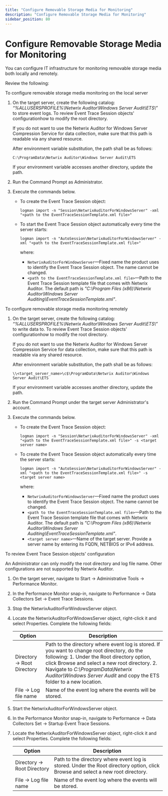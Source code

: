 ```yaml
---
title: "Configure Removable Storage Media for Monitoring"
description: "Configure Removable Storage Media for Monitoring"
sidebar_position: 80
---
```


# Configure Removable Storage Media for Monitoring

You can configure IT infrastructure for monitoring removable storage media both locally and
remotely.

Review the following:

To configure removable storage media monitoring on the local server

1. On the target server, create the following catalog: _“%ALLUSERSPROFILE%\Netwrix Auditor\Windows
   Server Audit\ETS\”_ to store event logs. To review Event Trace Session objects' configurationhow
   to modify the root directory.

    If you do not want to use the Netwrix Auditor for Windows Server Compression Service for data
    collection, make sure that this path is readable via any shared resource.

    After environment variable substitution, the path shall be as follows:

    `C:\ProgramData\Netwrix Auditor\Windows Server Audit\ETS`

    If your environment variable accesses another directory, update the path.

2. Run the Command Prompt as Administrator.
3. Execute the commands below.

    - To create the Event Trace Session object:

        `logman import -n "Session\NetwrixAuditorForWindowsServer" -xml "<path to the EventTraceSessionTemplate.xml file>"`

    - To start the Event Trace Session object automatically every time the server starts:

        `logman import -n "AutoSession\NetwrixAuditorForWindowsServer" -xml "<path to the EventTraceSessionTemplate.xml file>"`

        where:

        - `NetwrixAuditorForWindowsServer`—Fixed name the product uses to identify the Event Trace
          Session object. The name cannot be changed.
        - `<path to the EventTraceSessionTemplate.xml file>`—Path to the Event Trace Session
          template file that comes with Netwrix Auditor. The default path is _"C:\Program Files
          (x86)\Netwrix Auditor\Windows Server Auditing\EventTraceSessionTemplate.xml"_.

To configure removable storage media monitoring remotely

1. On the target server, create the following catalog: _“%ALLUSERSPROFILE%\Netwrix Auditor\Windows
   Server Audit\ETS\”_ to write data to. To review Event Trace Session objects' configurationhow to
   modify the root directory.

    If you do not want to use the Netwrix Auditor for Windows Server Compression Service for data
    collection, make sure that this path is readable via any shared resource.

    After environment variable substitution, the path shall be as follows:

    `\\<target_server_name>\c$\ProgramData\Netwrix Auditor\Windows Server Audit\ETS`

    If your environment variable accesses another directory, update the path.

2. Run the Command Prompt under the target server Administrator's account.
3. Execute the commands below.

    - To create the Event Trace Session object:

        `logman import -n "Session\NetwrixAuditorForWindowsServer" -xml "<path to the EventTraceSessionTemplate.xml file>" -s <target server name>`

    - To create the Event Trace Session object automatically every time the server starts:

        `logman import -n "AutoSession\NetwrixAuditorForWindowsServer" -xml "<path to the EventTraceSessionTemplate.xml file>" -s <target server name>`

        where:

        - `NetwrixAuditorForWindowsServer`—Fixed name the product uses to identify the Event Trace
          Session object. The name cannot be changed.
        - `<path to the EventTraceSessionTemplate.xml file>`—Path to the Event Trace Session
          template file that comes with Netwrix Auditor. The default path is _"C:\Program Files
          (x86)\Netwrix Auditor\Windows Server Auditing\EventTraceSessionTemplate.xml"_.
        - `<target server name>`—Name of the target server. Provide a server name by entering its
          FQDN, NETBIOS or IPv4 address.

To review Event Trace Session objects' configuration

An Administrator can only modify the root directory and log file name. Other configurations are not
supported by Netwrix Auditor.

1. On the target server, navigate to Start → Administrative Tools → Performance Monitor.
2. In the Performance Monitor snap-in, navigate to Performance → Data Collectors Set → Event Trace
   Sessions.
3. Stop the NetwrixAuditorForWindowsServer object.
4. Locate the NetwrixAuditorForWindowsServer object, right-click it and select Properties. Complete
   the following fields:

    | Option                     | Description                                                                                                                                                                                                                                                                                                |
    | -------------------------- | ---------------------------------------------------------------------------------------------------------------------------------------------------------------------------------------------------------------------------------------------------------------------------------------------------------- |
    | Directory → Root Directory | Path to the directory where event log is stored. If you want to change root directory, do the following: 1. Under the Root directory option, click Browse and select a new root directory. 2. Navigate to _C:\ProgramData\Netwrix Auditor\Windows Server Audit_ and copy the ETS folder to a new location. |
    | File → Log file name       | Name of the event log where the events will be stored.                                                                                                                                                                                                                                                     |

5. Start the NetwrixAuditorForWindowsServer object.
6. In the Performance Monitor snap-in, navigate to Performance → Data Collectors Set → Startup Event
   Trace Sessions.
7. Locate the NetwrixAuditorForWindowsServer object, right-click it and select Properties. Complete
   the following fields:

    | Option                     | Description                                                                                                                     |
    | -------------------------- | ------------------------------------------------------------------------------------------------------------------------------- |
    | Directory → Root Directory | Path to the directory where event log is stored. Under the Root directory option, click Browse and select a new root directory. |
    | File → Log file name       | Name of the event log where the events will be stored.                                                                          |

